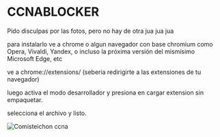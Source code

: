# CCNABLOCKER

Pido disculpas por las fotos, pero no hay de otra jua jua jua

para instalarlo ve a chrome o algun navegador con base chromium
como Opera, Vivaldi, Yandex, o incluso la próxima versión del mismísimo Microsoft Edge, etc

ve a 
chrome://extensions/
(seberia redirigirte a las extensiones de tu navegador)

luego activa el modo desarrollador y presiona en cargar extension sin empaquetar.

selecciona el archivo y listo.

![Comisteichon ccna]([URL_de_la_imagen](https://ak.uecdn.es/p/108/thumbnail/entry_id/0_3c4ynsbq/width/660/cache_st/1683708396/type/2/bgcolor/000000/0_3c4ynsbq.jpg)https://ak.uecdn.es/p/108/thumbnail/entry_id/0_3c4ynsbq/width/660/cache_st/1683708396/type/2/bgcolor/000000/0_3c4ynsbq.jpg)
